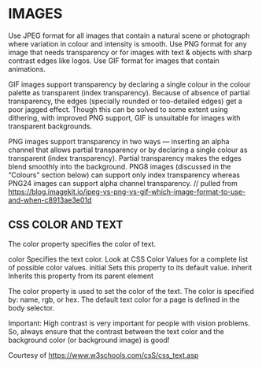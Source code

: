 # IMAGES

Use JPEG format for all images that contain a natural scene or photograph where variation in colour and intensity is smooth. Use PNG format for any image that needs transparency or for images with text & objects with sharp contrast edges like logos. Use GIF format for images that contain animations.


GIF images support transparency by declaring a single colour in the colour palette as transparent (index transparency). Because of absence of partial transparency, the edges (specially rounded or too-detailed edges) get a poor jagged effect. Though this can be solved to some extent using dithering, with improved PNG support, GIF is unsuitable for images with transparent backgrounds.

PNG images support transparency in two ways — inserting an alpha channel that allows partial transparency or by declaring a single colour as transparent (index transparency). Partial transparency makes the edges blend smoothly into the background. PNG8 images (discussed in the “Colours” section below) can support only index transparency whereas PNG24 images can support alpha channel transparency.
// pulled from https://blog.imagekit.io/jpeg-vs-png-vs-gif-which-image-format-to-use-and-when-c8913ae3e01d

## CSS COLOR AND TEXT

The color property specifies the color of text.

color	Specifies the text color. Look at CSS Color Values for a complete list of possible color values. initial	Sets this property to its default value.
inherit	Inherits this property from its parent element

The color property is used to set the color of the text. The color is specified by: name, rgb, or hex. The default text color for a page is defined in the body selector.

Important: High contrast is very important for people with vision problems. So, always ensure that the contrast between the text color and the background color (or background image) is good!

  Courtesy of https://www.w3schools.com/csS/css_text.asp
